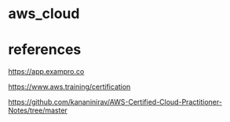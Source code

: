 # aws_cloud

 # references

 https://app.exampro.co

 https://www.aws.training/certification
  
 https://github.com/kananinirav/AWS-Certified-Cloud-Practitioner-Notes/tree/master
